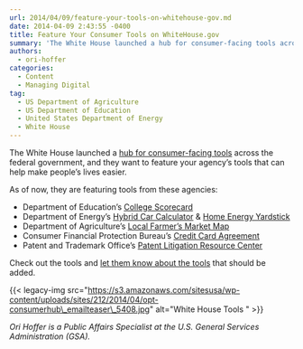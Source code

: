 ```yaml
---
url: 2014/04/09/feature-your-tools-on-whitehouse-gov.md
date: 2014-04-09 2:43:55 -0400
title: Feature Your Consumer Tools on WhiteHouse.gov
summary: 'The White House launched a hub for consumer-facing tools across the federal government, and they want to feature your agency&#8217;s tools that can help make people&#8217;s lives easier. As of now, they are featuring tools from these agencies: Department of Education&#8217;s College Scorecard Department of Energy&#8217;s Hybrid Car Calculator & Home Energy Yardstick Department of Agriculture&#8217;s'
authors:
  - ori-hoffer
categories:
  - Content
  - Managing Digital
tag:
  - US Department of Agriculture
  - US Department of Education
  - United States Department of Energy
  - White House
---
```


The White House launched a [hub for consumer-facing tools](http://www.whitehouse.gov/tools) across the federal government, and they want to feature your agency&#8217;s tools that can help make people&#8217;s lives easier.

As of now, they are featuring tools from these agencies:

  * Department of Education&#8217;s [College Scorecard](http://collegecost.ed.gov/scorecard/)
  * Department of Energy&#8217;s [Hybrid Car Calculator](http://www.fueleconomy.gov/feg/hybridCompare.jsp) & [Home Energy Yardstick](https://www.energystar.gov/index.cfm?fuseaction=HOME_ENERGY_YARDSTICK.showGetStarted)
  * Department of Agriculture&#8217;s [Local Farmer&#8217;s Market Map](http://www.usda.gov/maps/maps/kyfcompassmap.htm)
  * Consumer Financial Protection Bureau&#8217;s [Credit Card Agreement](http://www.consumerfinance.gov/credit-cards/knowbeforeyouowe/)
  * Patent and Trademark Office&#8217;s [Patent Litigation Resource Center](http://www.uspto.gov/patents/litigation/index.jsp)

Check out the tools and [let them know about the tools](http://www.whitehouse.gov/tools/feedback) that should be added.

{{< legacy-img src="https://s3.amazonaws.com/sitesusa/wp-content/uploads/sites/212/2014/04/opt-consumerhub\_emailteaser\_5408.jpg" alt="White House Tools " >}}

 _Ori Hoffer is a Public Affairs Specialist at the U.S. General Services Administration (GSA)._